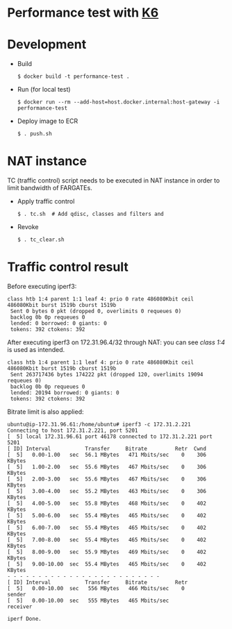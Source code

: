 # Performance test with [K6](https://k6.io/)

# Development
- Build

    `$ docker build -t performance-test .`
- Run (for local test)

    `$ docker run --rm --add-host=host.docker.internal:host-gateway -i performance-test`
- Deploy image to ECR

    `$ . push.sh`


# NAT instance
TC (traffic control) script needs to be executed in NAT instance in order to limit bandwidth of FARGATEs.

- Apply traffic control

    `$ . tc.sh  # Add qdisc, classes and filters and`
- Revoke

    `$ . tc_clear.sh`


# Traffic control result

Before executing iperf3:

```plaintext
class htb 1:4 parent 1:1 leaf 4: prio 0 rate 486080Kbit ceil 486080Kbit burst 1519b cburst 1519b
 Sent 0 bytes 0 pkt (dropped 0, overlimits 0 requeues 0)
 backlog 0b 0p requeues 0
 lended: 0 borrowed: 0 giants: 0
 tokens: 392 ctokens: 392
```

After executing iperf3 on 172.31.96.4/32 through NAT: you can see *class 1:4* is used as intended.

```plaintext
class htb 1:4 parent 1:1 leaf 4: prio 0 rate 486080Kbit ceil 486080Kbit burst 1519b cburst 1519b
 Sent 263717436 bytes 174222 pkt (dropped 120, overlimits 19094 requeues 0)
 backlog 0b 0p requeues 0
 lended: 20194 borrowed: 0 giants: 0
 tokens: 392 ctokens: 392
```

Bitrate limit is also applied:

```plaintext
ubuntu@ip-172.31.96.61:/home/ubuntu# iperf3 -c 172.31.2.221
Connecting to host 172.31.2.221, port 5201
[  5] local 172.31.96.61 port 46178 connected to 172.31.2.221 port 5201
[ ID] Interval           Transfer     Bitrate         Retr  Cwnd
[  5]   0.00-1.00   sec  56.1 MBytes   471 Mbits/sec    0    306 KBytes
[  5]   1.00-2.00   sec  55.6 MBytes   467 Mbits/sec    0    306 KBytes
[  5]   2.00-3.00   sec  55.6 MBytes   467 Mbits/sec    0    306 KBytes
[  5]   3.00-4.00   sec  55.2 MBytes   463 Mbits/sec    0    306 KBytes
[  5]   4.00-5.00   sec  55.8 MBytes   468 Mbits/sec    0    402 KBytes
[  5]   5.00-6.00   sec  55.4 MBytes   465 Mbits/sec    0    402 KBytes
[  5]   6.00-7.00   sec  55.4 MBytes   465 Mbits/sec    0    402 KBytes
[  5]   7.00-8.00   sec  55.4 MBytes   465 Mbits/sec    0    402 KBytes
[  5]   8.00-9.00   sec  55.9 MBytes   469 Mbits/sec    0    402 KBytes
[  5]   9.00-10.00  sec  55.4 MBytes   465 Mbits/sec    0    402 KBytes
- - - - - - - - - - - - - - - - - - - - - - - - -
[ ID] Interval           Transfer     Bitrate         Retr
[  5]   0.00-10.00  sec   556 MBytes   466 Mbits/sec    0             sender
[  5]   0.00-10.00  sec   555 MBytes   465 Mbits/sec                  receiver

iperf Done.
```